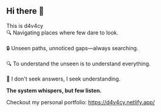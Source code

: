 ## Hi there 👋 
This is d4v4cy
<br>
🔍 Navigating places where few dare to look.
</br><br>
🔒 Unseen paths, unnoticed gaps—always searching.
</br> <br>
🔍 To understand the unseen is to understand everything.
</br> <br>
🖤 I don't seek answers, I seek understanding.
</br>

**The system whispers, but few listen.**

Checkout my personal portfolio: https://d4v4cy.netlify.app/


